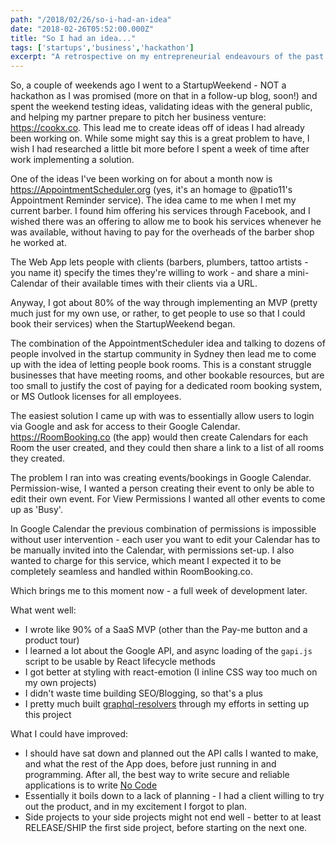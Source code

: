```yaml
---
path: "/2018/02/26/so-i-had-an-idea"
date: "2018-02-26T05:52:00.000Z"
title: "So I had an idea..."
tags: ['startups','business','hackathon']
excerpt: "A retrospective on my entrepreneurial endeavours of the past week"
---
```


So, a couple of weekends ago I went to a StartupWeekend - NOT a hackathon as I was promised (more on that in a follow-up blog, soon!) and spent the weekend testing ideas, validating ideas with the general public, and helping my partner prepare to pitch her business venture: https://cookx.co. This lead me to create ideas off of ideas I had already been working on. While some might say this is a great problem to have, I wish I had researched a little bit more before I spent a week of time after work implementing a solution.

One of the ideas I've been working on for about a month now is https://AppointmentScheduler.org (yes, it's an homage to @patio11's Appointment Reminder service). The idea came to me when I met my current barber. I found him offering his services through Facebook, and I wished there was an offering to allow me to book his services whenever he was available, without having to pay for the overheads of the barber shop he worked at.

The Web App lets people with clients (barbers, plumbers, tattoo artists - you name it) specify the times they're willing to work - and share a mini-Calendar of their available times with their clients via a URL.

Anyway, I got about 80% of the way through implementing an MVP (pretty much just for my own use, or rather, to get people to use so that I could book their services) when the StartupWeekend began.

The combination of the AppointmentScheduler idea and talking to dozens of people involved in the startup community in Sydney then lead me to come up with the idea of letting people book rooms. This is a constant struggle businesses that have meeting rooms, and other bookable resources, but are too small to justify the cost of paying for a dedicated room booking system, or MS Outlook licenses for all employees.

The easiest solution I came up with was to essentially allow users to login via Google and ask for access to their Google Calendar. https://RoomBooking.co (the app) would then create Calendars for each Room the user created, and they could then share a link to a list of all rooms they created.

The problem I ran into was creating events/bookings in Google Calendar. Permission-wise, I wanted a person creating their event to only be able to edit their own event. For View Permissions I wanted all other events to come up as 'Busy'.

In Google Calendar the previous combination of permissions is impossible without user intervention - each user you want to edit your Calendar has to be manually invited into the Calendar, with permissions set-up. I also wanted to charge for this service, which meant I expected it to be completely seamless and handled within RoomBooking.co.

Which brings me to this moment now - a full week of development later.

What went well:

* I wrote like 90% of a SaaS MVP (other than the Pay-me button and a product tour)
* I learned a lot about the Google API, and async loading of the `gapi.js` script to be usable by React lifecycle methods
* I got better at styling with react-emotion (I inline CSS way too much on my own projects)
* I didn't waste time building SEO/Blogging, so that's a plus
* I pretty much built [graphql-resolvers](https://github.com/rozenmd/graphql-resolvers) through my efforts in setting up this project

What I could have improved:

* I should have sat down and planned out the API calls I wanted to make, and what the rest of the App does, before just running in and programming. After all, the best way to write secure and reliable applications is to write [No Code](https://github.com/kelseyhightower/nocode)
* Essentially it boils down to a lack of planning - I had a client willing to try out the product, and in my excitement I forgot to plan.
* Side projects to your side projects might not end well - better to at least RELEASE/SHIP the first side project, before starting on the next one.
